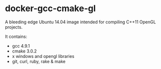 # docker-gcc-cmake-gl

A bleeding edge Ubuntu 14.04 image intended for compiling C++11 OpenGL projects.

It contains:

* gcc 4.9.1
* cmake 3.0.2
* x windows and opengl libraries
* git, curl, ruby, rake & make
